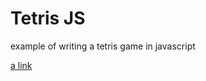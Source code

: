 # Tetris JS
example of writing a tetris game in javascript

[a link](https://igordzyubich.github.io/Tetris-JS/)